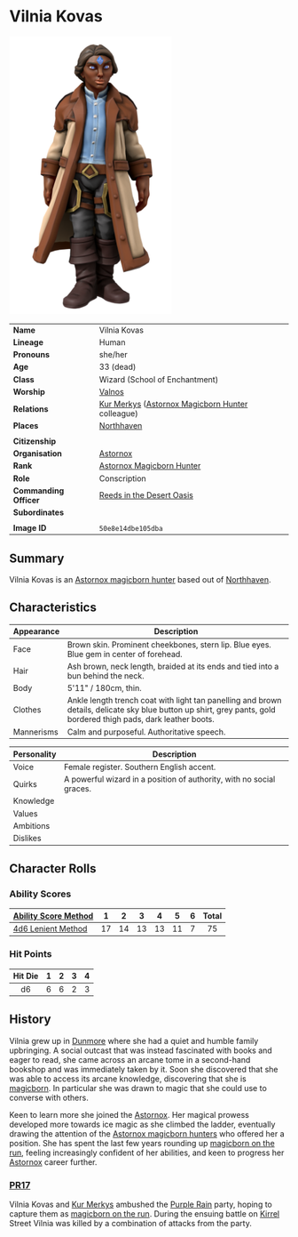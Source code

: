 # Vilnia Kovas

<img src="https://raw.githubusercontent.com/jesskelsall/astarus-images/main/characters/portraits/50e8e14dbe105dba.png" height="500" />

|||
| --- | --- |
| **Name** | Vilnia Kovas | character.3
| **Lineage** | Human |
| **Pronouns** | she/her |
| **Age** | 33 (dead) |
| **Class** | Wizard (School of Enchantment) |
| **Worship** | [Valnos](../gods/deities/valnos.md) |
| **Relations** | [Kur Merkys](kur-merkys.md) ([Astornox Magicborn Hunter](../organisations/astornox/ranks/astornox-magicborn-hunter.md) colleague) |
| **Places** | [Northhaven](../places/cities/northhaven.md) |
|||
| **Citizenship** |  |
| **Organisation** | [Astornox](../organisations/astornox/astornox.md) |
| **Rank** | [Astornox Magicborn Hunter](../organisations/astornox/ranks/astornox-magicborn-hunter.md) |
| **Role** | Conscription |
| **Commanding Officer** | [Reeds in the Desert Oasis](reeds-in-the-desert-oasis.md) |
| **Subordinates** | |
|||
| **Image ID** | `50e8e14dbe105dba` |

## Summary

Vilnia Kovas is an [Astornox magicborn hunter](../organisations/astornox/ranks/astornox-magicborn-hunter.md) based out of [Northhaven](../places/cities/northhaven.md).

## Characteristics

| Appearance | Description |
| --- | --- |
| Face | Brown skin. Prominent cheekbones, stern lip. Blue eyes. Blue gem in center of forehead. |
| Hair | Ash brown, neck length, braided at its ends and tied into a bun behind the neck. |
| Body | 5'11" / 180cm, thin. |
| Clothes | Ankle length trench coat with light tan panelling and brown details, delicate sky blue button up shirt, grey pants, gold bordered thigh pads, dark leather boots. |
| Mannerisms | Calm and purposeful. Authoritative speech. |

| Personality | Description |
| --- | --- |
| Voice | Female register. Southern English accent. |
| Quirks | A powerful wizard in a position of authority, with no social graces. |
| Knowledge | |
| Values | |
| Ambitions | |
| Dislikes | |

## Character Rolls

### Ability Scores

| [Ability Score Method](../mechanics/ability-score-method/ability-score-method.md) | 1 | 2 | 3 | 4 | 5 | 6 | Total |
| --- |:---:|:---:|:---:|:---:|:---:|:---:|:---:|
| [4d6 Lenient Method](../mechanics/ability-score-method/4d6-lenient-method.md) | 17 | 14 | 13 | 13 | 11 | 7 | 75 |

### Hit Points

| Hit Die | 1 | 2 | 3 | 4 |
|:---:|:---:|:---:|:---:|:---:|
| d6 | 6 | 6 | 2 | 3 |

## History

Vilnia grew up in [Dunmore](../places/cities/dunmore.md) where she had a quiet and humble family upbringing. A social outcast that was instead fascinated with books and eager to read, she came across an arcane tome in a second-hand bookshop and was immediately taken by it. Soon she discovered that she was able to access its arcane knowledge, discovering that she is [magicborn](../civilisations/kingdom-of-astor/magicborn.md). In particular she was drawn to magic that she could use to converse with others.

Keen to learn more she joined the [Astornox](../organisations/astornox/astornox.md). Her magical prowess developed more towards ice magic as she climbed the ladder, eventually drawing the attention of the [Astornox magicborn hunters](../organisations/astornox/ranks/astornox-magicborn-hunter.md) who offered her a position. She has spent the last few years rounding up [magicborn on the run](../storylines/ended/magicborn-on-the-run.md), feeling increasingly confident of her abilities, and keen to progress her [Astornox](../organisations/astornox/astornox.md) career further.

### [PR17](../sessions/PR17.md)

Vilnia Kovas and [Kur Merkys](kur-merkys.md) ambushed the [Purple Rain](../campaigns/C1-purple-rain.md) party, hoping to capture them as [magicborn on the run](../storylines/ended/magicborn-on-the-run.md). During the ensuing battle on [Kirrel](../gods/deities/kirrel.md) Street Vilnia was killed by a combination of attacks from the party.
